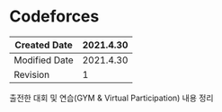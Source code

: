 # Codeforces
| Created Date | 2021.4.30 |
| - | - |
| Modified Date | 2021.4.30 |
| Revision | 1 |

출전한 대회 및 연습(GYM & Virtual Participation) 내용 정리

